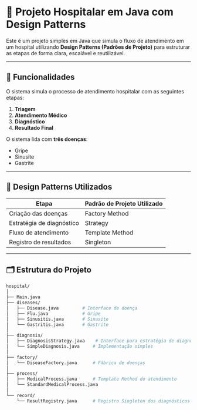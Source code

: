 # 🏥 Projeto Hospitalar em Java com Design Patterns

Este é um projeto simples em Java que simula o fluxo de atendimento em um hospital utilizando **Design Patterns (Padrões de Projeto)** para estruturar as etapas de forma clara, escalável e reutilizável.

---

## 🚀 Funcionalidades

O sistema simula o processo de atendimento hospitalar com as seguintes etapas:

1. **Triagem**  
2. **Atendimento Médico**
3. **Diagnóstico**
4. **Resultado Final**

O sistema lida com **três doenças**:
- Gripe
- Sinusite
- Gastrite

---

## 🧠 Design Patterns Utilizados

| Etapa                     | Padrão de Projeto Utilizado |
|--------------------------|-----------------------------|
| Criação das doenças      | Factory Method              |
| Estratégia de diagnóstico| Strategy                    |
| Fluxo de atendimento     | Template Method             |
| Registro de resultados   | Singleton                   |

---

## 🗂️ Estrutura do Projeto

```bash
hospital/
│
├── Main.java
├── diseases/
│   ├── Disease.java         # Interface de doença
│   ├── Flu.java             # Gripe
│   ├── Sinusitis.java       # Sinusite
│   └── Gastritis.java       # Gastrite
│
├── diagnosis/
│   ├── DiagnosisStrategy.java    # Interface para estratégia de diagnóstico
│   └── SimpleDiagnosis.java     # Implementação simples
│
├── factory/
│   └── DiseaseFactory.java      # Fábrica de doenças
│
├── process/
│   ├── MedicalProcess.java      # Template Method do atendimento
│   └── StandardMedicalProcess.java
│
└── record/
    └── ResultRegistry.java      # Registro Singleton dos diagnósticos
